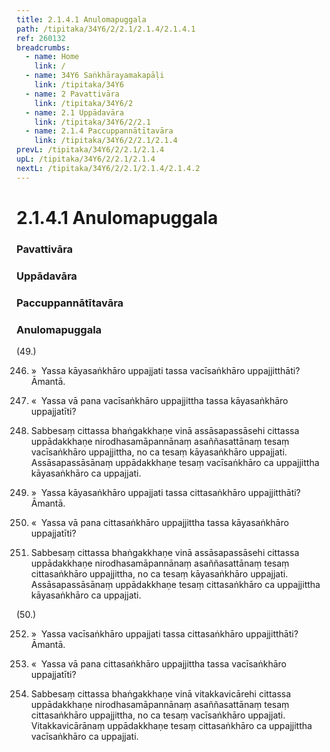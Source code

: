 ```yaml
---
title: 2.1.4.1 Anulomapuggala
path: /tipitaka/34Y6/2/2.1/2.1.4/2.1.4.1
ref: 260132
breadcrumbs:
  - name: Home
    link: /
  - name: 34Y6 Saṅkhārayamakapāḷi
    link: /tipitaka/34Y6
  - name: 2 Pavattivāra
    link: /tipitaka/34Y6/2
  - name: 2.1 Uppādavāra
    link: /tipitaka/34Y6/2/2.1
  - name: 2.1.4 Paccuppannātītavāra
    link: /tipitaka/34Y6/2/2.1/2.1.4
prevL: /tipitaka/34Y6/2/2.1/2.1.4
upL: /tipitaka/34Y6/2/2.1/2.1.4
nextL: /tipitaka/34Y6/2/2.1/2.1.4/2.1.4.2
---
```


# 2.1.4.1 Anulomapuggala

### Pavattivāra

### Uppādavāra

### Paccuppannātītavāra

### Anulomapuggala

(49.)

246. »  Yassa kāyasaṅkhāro uppajjati tassa vacīsaṅkhāro uppajjitthāti? Āmantā.

247. «  Yassa vā pana vacīsaṅkhāro uppajjittha tassa kāyasaṅkhāro uppajjatīti?

248. Sabbesaṃ cittassa bhaṅgakkhaṇe vinā assāsapassāsehi cittassa uppādakkhaṇe nirodhasamāpannānaṃ asaññasattānaṃ tesaṃ vacīsaṅkhāro uppajjittha, no ca tesaṃ kāyasaṅkhāro uppajjati. Assāsapassāsānaṃ uppādakkhaṇe tesaṃ vacīsaṅkhāro ca uppajjittha kāyasaṅkhāro ca uppajjati.

249. »  Yassa kāyasaṅkhāro uppajjati tassa cittasaṅkhāro uppajjitthāti? Āmantā.

250. «  Yassa vā pana cittasaṅkhāro uppajjittha tassa kāyasaṅkhāro uppajjatīti?

251. Sabbesaṃ cittassa bhaṅgakkhaṇe vinā assāsapassāsehi cittassa uppādakkhaṇe nirodhasamāpannānaṃ asaññasattānaṃ tesaṃ cittasaṅkhāro uppajjittha, no ca tesaṃ kāyasaṅkhāro uppajjati. Assāsapassāsānaṃ uppādakkhaṇe tesaṃ cittasaṅkhāro ca uppajjittha kāyasaṅkhāro ca uppajjati.

(50.)

252. »  Yassa vacīsaṅkhāro uppajjati tassa cittasaṅkhāro uppajjitthāti? Āmantā.

253. «  Yassa vā pana cittasaṅkhāro uppajjittha tassa vacīsaṅkhāro uppajjatīti?

254. Sabbesaṃ cittassa bhaṅgakkhaṇe vinā vitakkavicārehi cittassa uppādakkhaṇe nirodhasamāpannānaṃ asaññasattānaṃ tesaṃ cittasaṅkhāro uppajjittha, no ca tesaṃ vacīsaṅkhāro uppajjati. Vitakkavicārānaṃ uppādakkhaṇe tesaṃ cittasaṅkhāro ca uppajjittha vacīsaṅkhāro ca uppajjati.


